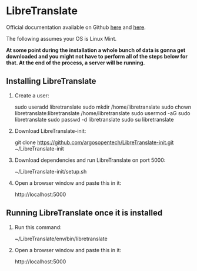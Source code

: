 # LibreTranslate

Official documentation available on Github [here](https://github.com/argosopentech/LibreTranslate-init) and [here](https://github.com/LibreTranslate/LibreTranslate).

The following assumes your OS is Linux Mint.

**At some point during the installation a whole bunch of data is gonna get downloaded and you might not have to perform all of the steps below for that. At the end of the process, a server will be running.**

## Installing LibreTranslate

1. Create a user:

	sudo useradd libretranslate
	sudo mkdir /home/libretranslate
	sudo chown libretranslate:libretranslate /home/libretranslate
	sudo usermod -aG sudo libretranslate
	sudo passwd -d libretranslate
	sudo su libretranslate

1. Download LibreTranslate-init:

	git clone https://github.com/argosopentech/LibreTranslate-init.git ~/LibreTranslate-init

1. Download dependencies and run LibreTranslate on port 5000:

	~/LibreTranslate-init/setup.sh

1. Open a browser window and paste this in it:

	http://localhost:5000

## Running LibreTranslate once it is installed

1. Run this command:

	~/LibreTranslate/env/bin/libretranslate

1. Open a browser window and paste this in it:

	http://localhost:5000